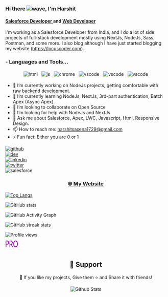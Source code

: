 ### Hi there <img src="https://cdn.jsdelivr.net/gh/Readme-Workflows/Readme-Icons@main/icons/gifs/wave.gif" alt="wave">, I'm Harshit

#### <a href= "https://trailblazer.me/id/harshitsaxena" >Salesforce Developer </a>and <a href="locuscoder.com">Web Developer</a>

I'm working as a Salesforce Developer from India, and I do a lot of side projects of full-stack development mostly using NextJs, NodeJs, Sass, Postman, and some more. I also blog although I have just started blogging my website (https://locuscoder.com).

### - Languages and Tools...
<p align="center">
  <!-- For more icons please follow  https://github.com/MikeCodesDotNET/ColoredBadges -->
  
  <img src="https://img.shields.io/badge/html5-%23E34F26.svg?style=for-the-badge&logo=html5&logoColor=white" alt="html" style="vertical-align:top; margin:4px"> 
  <img src="https://img.shields.io/badge/javascript-%23323330.svg?style=for-the-badge&logo=javascript&logoColor=%23F7DF1E)" alt="js" style="vertical-align:top; margin:4px">
  <img src="https://img.shields.io/badge/css3-%231572B6.svg?style=for-the-badge&logo=css3&logoColor=white)" alt="chrome" style="vertical-align:top; margin:4px">
  <!-- <img src="https://img.shields.io/badge/tailwindcss-%2338B2AC.svg?style=for-the-badge&logo=tailwind-css&logoColor=white" alt="cloud" style="vertical-align:top; margin:4px"> -->
  <!-- //<img src="https://img.shields.io/badge/Next-black?style=for-the-badge&logo=next.js&logoColor=white" alt="npm" style="vertical-align:top; margin:4px">
  //<img src="https://img.shields.io/badge/node.js-6DA55F?style=for-the-badge&logo=node.js&logoColor=white" alt="bash" style="vertical-align:top; margin:4px">
  //<img src="https://img.shields.io/badge/SASS-hotpink.svg?style=for-the-badge&logo=SASS&logoColor=white" alt="vscode" style="vertical-align:top; margin:4px"> -->
 <!--  <img src="https://img.shields.io/badge/MongoDB-%234ea94b.svg?style=for-the-badge&logo=mongodb&logoColor=white" alt="vscode" style="vertical-align:top; margin:4px">  -->
  <img src="https://img.shields.io/badge/Postman-FF6C37?style=for-the-badge&logo=postman&logoColor=white" alt="vscode" style="vertical-align:top; margin:4px">
   <img src="https://img.shields.io/badge/jira-%230A0FFF.svg?style=for-the-badge&logo=jira&logoColor=white" alt="vscode" style="vertical-align:top; margin:4px">
   <img src="https://img.shields.io/badge/Trello-%23026AA7.svg?style=for-the-badge&logo=Trello&logoColor=white" alt="vscode" style="vertical-align:top; margin:4px">

</p>

- 🔭 I’m currently working on NodeJs projects, getting comfortable with raw backend development. 
- 🌱 I’m currently learning NodeJs, NextJs, 3rd-part authentication, Batch Apex (Async Apex).
- 👯 I’m looking to collaborate on Open Source 
- 🤔 I’m looking for help with NodeJs and NextJs 
- 💬 Ask me about Salesforce, Apex, LWC, Javascript, Html, Responsive Design.
- 📫 How to reach me: harshitsaxena1729@gmail.com 
- ⚡ Fun fact: Either you are 0 or 1  


[<img src='https://img.shields.io/badge/github-%23121011.svg?style=for-the-badge&logo=github&logoColor=white' alt='github' height='40'>](https://github.com/Harshit-Saxena)  
[<img src='https://img.shields.io/badge/Hashnode-2962FF?style=for-the-badge&logo=hashnode&logoColor=white' alt='dev' height='40'>](https://hashnode.com/@HarshitSaxena)  
[<img src='https://img.shields.io/badge/linkedin-%230077B5.svg?style=for-the-badge&logo=linkedin&logoColor=white' alt='linkedin' height='40'>](https://www.linkedin.com/in/https://www.linkedin.com/in/harshit-saxena-40562b144//)  
[<img src='https://img.shields.io/badge/<handle>-%231DA1F2.svg?style=for-the-badge&logo=Twitter&logoColor=white' alt='twitter' height='40'>](https://twitter.com/https://twitter.com/harshit28s)  
<img style="background-color: white" src='https://external-content.duckduckgo.com/iu/?u=https%3A%2F%2Fem360tech.com%2Fsites%2Fdefault%2Ffiles%2F2020-05%2FCapture_20.PNG&f=1&nofb=1' alt='salesforce' height='40' href="https://trailblazer.me/id/harshitsaxena">

<h3  align="center"><a href="https://locuscoder.com"> 🌐 My Website</a> </h3>



[![Top Langs](https://github-readme-stats.vercel.app/api/top-langs/?username=Harshit-Saxena&langs_count=10&theme=synthwave&show=Apex)](https://github.com/anuraghazra/github-readme-stats)

![GitHub stats](https://github-readme-stats.vercel.app/api?username=Harshit-Saxena&show_icons=true&theme=synthwave)  

![GitHub Activity Graph](https://activity-graph.herokuapp.com/graph?username=Harshit-Saxena&theme=synthwave) 



![GitHub streak stats](https://github-readme-streak-stats.herokuapp.com/?user=Harshit-Saxena&theme=synthwave)  

![Profile views](https://gpvc.arturio.dev/Harshit-Saxena)  
<a href='https://github.com/pricing'><img src='https://raw.githubusercontent.com/acervenky/animated-github-badges/master/assets/pro.gif' width='40' height='40'></a> 

<h2 align="center">🤝 Support</h2>
<p align="center">💙 If you like my projects, Give them ⭐ and Share it with friends!</p>


<p align="center">
        <img src="https://raw.githubusercontent.com/bornmay/bornmay/Update/svg/Bottom.svg" alt="Github Stats" />
</p>

